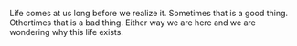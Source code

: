 Life comes at us long before we realize it. Sometimes that is a good thing. 
Othertimes that is a bad thing. Either way we are here and we are wondering why 
this life exists.
